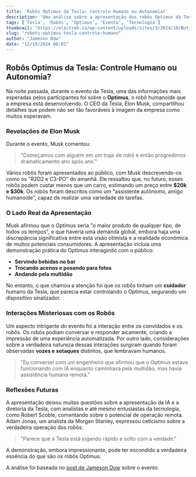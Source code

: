 ```yaml
---
title: 'Robôs Optimus da Tesla: Controle Humano ou Autonomia?'
description: 'Uma análise sobre a apresentação dos robôs Optimus da Tesla e seu funcionamento.'
tags: ['Tesla', 'Robôs', 'Optimus', 'Evento', 'Tecnologia']
thumbnail: "https://electrek.co/wp-content/uploads/sites/3/2024/10/Bot_83-e1728689316758.jpg?quality=82&strip=all&w=1600"
slug: "robots-optimus-tesla-controle-humano"
author: "Jameson Dow"
date: "12/10/2024 06:01"
---
```


## Robôs Optimus da Tesla: Controle Humano ou Autonomia?

Na noite passada, durante o evento da Tesla, uma das informações mais esperadas pelos participantes foi sobre o **Optimus**, o robô humanoide que a empresa está desenvolvendo. O CEO da Tesla, Elon Musk, compartilhou detalhes que podem não ser tão favoráveis à imagem da empresa como muitos esperavam.

### Revelações de Elon Musk

Durante o evento, Musk comentou:

> "Começamos com alguém em um traje de robô e então progredimos dramaticamente ano após ano."

Vários robôs foram apresentados ao público, com Musk descrevendo-os como os "R2D2 e C3-PO" do amanhã. Ele ressaltou que, no futuro, esses robôs podem custar menos que um carro, estimando um preço entre **$20k e $30k**. Os robôs foram descritos como um "assistente autônomo, amigo humanoide", capaz de realizar uma variedade de tarefas.

### O Lado Real da Apresentação

Musk afirmou que o Optimus seria "o maior produto de qualquer tipo, de todos os tempos", e que haveria uma demanda global, embora haja uma discrepância significativa entre esta visão otimista e a realidade econômica de muitos potenciais consumidores. A apresentação incluía uma demonstração prática do Optimus interagindo com o público:

- **Servindo bebidas no bar**
- **Trocando acenos e posando para fotos**
- **Andando pela multidão**

No entanto, o que chamou a atenção foi que os robôs tinham um **cuidador** humano da Tesla, que parecia estar controlando o Optimus, segurando um dispositivo sinalizador.

### Interações Misteriosas com os Robôs

Um aspecto intrigante do evento foi a interação entre os convidados e os robôs. Os robôs podiam conversar e responder aicamente, criando a impressão de uma experiência automatizada. Por outro lado, considerações sobre a verdadeira natureza dessas interações surgiram quando foram observadas **vozes e sotaques** distintos, que lembravam humanos.

> "Eu conversei com um engenheiro que afirmou que o Optimus estava funcionando com IA enquanto caminhava pela multidão, mas havia assistência humana remota."

### Reflexões Futuras

A apresentação deixou muitas questões sobre a apresentação da IA e a diretoria da Tesla, com analistas e até mesmo entusiastas da tecnologia, como Robert Scoble, comentando sobre o potencial de operação remota. Adam Jonas, um analista da Morgan Stanley, expressou ceticismo sobre a verdadeira operação dos robôs:

> "Parece que a Tesla está jogando rápido e solto com a verdade."

A demonstração, embora impressionante, pode ter escondido a verdadeira essência do que são os robôs Optimus.

A análise foi baseada no [post de Jameson Dow](https://electrek.co/2024/10/11/it-sure-seems-like-the-optimus-robots-at-teslas-event-were-under-human-control/) sobre o evento.